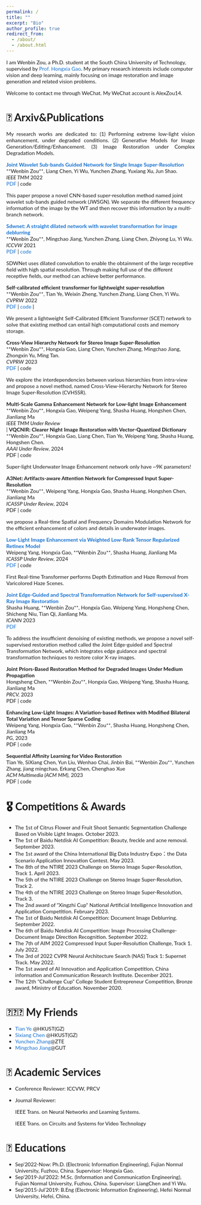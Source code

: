 ```yaml
---
permalink: /
title: ""
excerpt: "Bio"
author_profile: true
redirect_from: 
  - /about/
  - /about.html
---
```

<!-- bundle exec jekyll serve -->
I am Wenbin Zou, a Ph.D. student at the South China University of Technology, supervised by [Prof. Hongxia Gao](https://yanzhao.scut.edu.cn/open/ExpertInfo.aspx?zjbh=H81zJI-Popn6WACrL7cWMw==). My primary research interests include computer vision and deep learning, mainly focusing on image restoration and image generation and related vision problems. 

Welcome to contact me through WeChat. My WeChat account is AlexZou14. 

# 📝 Arxiv&Publications
<p style='text-align: justify;'> My research works are dedicated to: (1) Performing extreme low-light vision enhancement, under degraded conditions. (2) Generative Models for Image Generation/Editing/Enhancement. (3) Image Restoration under Complex Degradation Models.</p>

<style type="text/css">
    /* Color scheme stolen from Sergey Karayev */
    a {
    color: #1772d0;
    text-decoration:none !important;
    }
    a:focus, a:hover {
    color: #f09228;
    text-decoration:none !important;
    }
    table,td,th,tr{
    	border:none !important;
    }
    body,td,th,tr,p,a {
    font-family: 'Lato', Verdana, Helvetica, sans-serif;
    font-size: 14px
    }
    strong {
    font-family: 'Lato', Verdana, Helvetica, sans-serif;
    font-size: 14px;
    }
    heading {
    font-family: 'Lato', Verdana, Helvetica, sans-serif;
    font-size: 22px;
    }
    papertitle {
    font-family: 'Lato', Verdana, Helvetica, sans-serif;
    font-size: 14px;
    font-weight: 700
    }
    papertitle_just {
    font-family: 'Lato', Verdana, Helvetica, sans-serif;
    font-size: 14px;
    font-weight: 700;
    text-align: justify
    }
    name {
    font-family: 'Lato', Verdana, Helvetica, sans-serif;
    font-size: 32px;
    }
    .one
    {
    width: 160px;
    height: 160px;
    position: relative;
    }
    .two
    {
    width: 160px;
    height: 160px;
    position: absolute;
    transition: opacity .2s ease-in-out;
    -moz-transition: opacity .2s ease-in-out;
    -webkit-transition: opacity .2s ease-in-out;
    }
    .fade {
     transition: opacity .2s ease-in-out;
     -moz-transition: opacity .2s ease-in-out;
     -webkit-transition: opacity .2s ease-in-out;
    }
    span.highlight {
        background-color: #ffffd0;
    }
</style>
<!-- ################################  CONTENT START  ##################################################-->
<!-- <table width="100%" align="center" border="0" cellspacing="0" cellpadding="10"> -->

<tbody>





<!-- ###################################################################################################-->
<!-- Paper V ShadowDiffusion-->
<!-- <tr onmouseout="submit23_shadowdiffusion_stop()" onmouseover="submit23_shadowdiffusion_start()" > -->
<td width="20%">
<!-- <div class="one"> -->
<!-- <div class="two" id = 'submit23_shadowdiffusion_image'><img src='./files/submit23_after.png'></div>
<img src='./files/submit23_before.png'> -->
<!-- </div> -->
<script type="text/javascript">
// function submit23_shadowdiffusion_start() {
// document.getElementById('submit23_shadowdiffusion_image').style.opacity = "1";
// }
// function submit23_shadowdiffusion_stop() {
// document.getElementById('submit23_shadowdiffusion_image').style.opacity = "0";
// }
// submit23_shadowdiffusion_stop()
</script>
</td>
<td valign="top" width="80%">
  <a href="https://arxiv.org/pdf/2310.16002">
    <papertitle_just>Joint Wavelet Sub-bands Guided Network for Single Image Super-Resolution</papertitle_just>     
  </a>
  <br>
**Wenbin Zou**, Liang Chen, Yi Wu, Yunchen Zhang, Yuxiang Xu, Jun Shao.
<br>
<em>IEEE TMM</em> 2022 <br>
<a href="https://arxiv.org/pdf/2310.16002">PDF</a>
|
<a href="">code</a>
<p>This paper propose a novel CNN-based super-resolution method named joint wavelet sub-bands guided network (JWSGN). We separate the different frequency information of the image by the WT and then recover this information by a multi-branch network.</p>
</td>

<!-- Paper V ShadowDiffusion -->
<!-- ###################################################################################################-->
  




<!-- ###################################################################################################-->
<!-- Paper V ShadowDiffusion-->
<!-- <tr onmouseout="submit23_shadowdiffusion_stop()" onmouseover="submit23_shadowdiffusion_start()" > -->
<td width="20%">
<!-- <div class="one"> -->
<!-- <div class="two" id = 'submit23_shadowdiffusion_image'><img src='./files/submit23_after.png'></div>
<img src='./files/submit23_before.png'> -->
<!-- </div> -->
<script type="text/javascript">
// function submit23_shadowdiffusion_start() {
// document.getElementById('submit23_shadowdiffusion_image').style.opacity = "1";
// }
// function submit23_shadowdiffusion_stop() {
// document.getElementById('submit23_shadowdiffusion_image').style.opacity = "0";
// }
// submit23_shadowdiffusion_stop()
</script>
</td>
<td valign="top" width="80%">
  <a href="https://rese1f.github.io/MovieChat/">
    <papertitle_just>Sdwnet: A straight dilated network with wavelet transformation for image deblurring</papertitle_just>     
  </a>
  <br>
**Wenbin Zou**, Mingchao Jiang, Yunchen Zhang, Liang Chen, Zhiyong Lu, Yi Wu.
  <br>
<em>ICCVW</em> 2021 <br>
<a href="https://arxiv.org/pdf/2307.16449">PDF</a>
|
<a href="https://github.com/rese1f/MovieChat">code</a>
<p>SDWNet uses dilated convolution to enable the obtainment of the large receptive field with high spatial resolution. Through making full use of the different receptive fields, our method can achieve better performance.</p>
</td>

<!-- Paper V ShadowDiffusion -->
<!-- ###################################################################################################-->
  


<!-- ###################################################################################################-->
<!-- Paper V ShadowDiffusion-->
<!-- <tr onmouseout="submit23_shadowdiffusion_stop()" onmouseover="submit23_shadowdiffusion_start()" > -->
<td width="20%">
<!-- <div class="one"> -->
<!-- <div class="two" id = 'submit23_shadowdiffusion_image'><img src='./files/submit23_after.png'></div>
<img src='./files/submit23_before.png'> -->
<!-- </div> -->
<script type="text/javascript">
// function submit23_shadowdiffusion_start() {
// document.getElementById('submit23_shadowdiffusion_image').style.opacity = "1";
// }
// function submit23_shadowdiffusion_stop() {
// document.getElementById('submit23_shadowdiffusion_image').style.opacity = "0";
// }
// submit23_shadowdiffusion_stop()
</script>
</td>
<td valign="top" width="80%">
  <a href="">
    <papertitle_just>Self-calibrated efficient transformer for lightweight super-resolution </papertitle_just>     
  </a>
  <br>
**Wenbin Zou**, Tian Ye, Weixin Zheng, Yunchen Zhang, Liang Chen, Yi Wu.
  <br>
<em>CVPRW</em> 2022 <br>
<a href="https://openaccess.thecvf.com/content/CVPR2022W/NTIRE/papers/Zou_Self-Calibrated_Efficient_Transformer_for_Lightweight_Super-Resolution_CVPRW_2022_paper.pdf">PDF</a>
|
<a href="https://github.com/Owen718/UDR-S2Former_deraining">code</a>
|
<p> We present a lightweight Self-Calibrated Efficient Transformer (SCET) network to solve that existing method can entail high computational costs and memory storage.</p>
</td>

<!-- Paper V ShadowDiffusion -->
<!-- ###################################################################################################-->
  





<!-- ###################################################################################################-->
<!-- Paper V ShadowDiffusion-->
<!-- <tr onmouseout="submit23_shadowdiffusion_stop()" onmouseover="submit23_shadowdiffusion_start()" > -->
<td width="20%">
<!-- <div class="one"> -->
<!-- <div class="two" id = 'submit23_shadowdiffusion_image'><img src='./files/submit23_after.png'></div>
<img src='./files/submit23_before.png'> -->
<!-- </div> -->
<script type="text/javascript">
// function submit23_shadowdiffusion_start() {
// document.getElementById('submit23_shadowdiffusion_image').style.opacity = "1";
// }
// function submit23_shadowdiffusion_stop() {
// document.getElementById('submit23_shadowdiffusion_image').style.opacity = "0";
// }
// submit23_shadowdiffusion_stop()
</script>
</td>
<td valign="top" width="80%">
  <a href="">
    <papertitle_just> Cross-View Hierarchy Network for Stereo Image Super-Resolution </papertitle_just>     
  </a>
  <br>
**Wenbin Zou**, Hongxia Gao, Liang Chen, Yunchen Zhang, Mingchao Jiang, Zhongxin Yu, Ming Tan.
  <br>
<em>CVPRW</em> 2023 <br>
<a href="https://openaccess.thecvf.com/content/ICCV2023/html/Ye_Adverse_Weather_Removal_with_Codebook_Priors_ICCV_2023_paper.html">PDF</a>
|
<a href="">code</a>
<p>We explore the interdependencies between various hierarchies from intra-view and propose a novel method, named Cross-View-Hierarchy Network for Stereo Image Super-Resolution (CVHSSR).</p>
</td>

<!-- Paper V ShadowDiffusion -->
<!-- ###################################################################################################-->
  






<!-- ###################################################################################################-->
<!-- Paper V ShadowDiffusion-->
<!-- <tr onmouseout="submit23_shadowdiffusion_stop()" onmouseover="submit23_shadowdiffusion_start()" > -->
<td width="20%">
<!-- <div class="one"> -->
<!-- <div class="two" id = 'submit23_shadowdiffusion_image'><img src='./files/submit23_after.png'></div>
<img src='./files/submit23_before.png'> -->
<!-- </div> -->
<script type="text/javascript">
// function submit23_shadowdiffusion_start() {
// document.getElementById('submit23_shadowdiffusion_image').style.opacity = "1";
// }
// function submit23_shadowdiffusion_stop() {
// document.getElementById('submit23_shadowdiffusion_image').style.opacity = "0";
// }
// submit23_shadowdiffusion_stop()
</script>
</td>
<td valign="top" width="80%">
  <a href="">
    <papertitle_just>Multi-Scale Gamma Enhancement Network for Low-light Image Enhancement</papertitle_just>     
  </a>
  <br>
**Wenbin Zou**, Hongxia Gao, Weipeng Yang, Shasha Huang, Hongshen Chen, Jianliang Ma
  <br>
<em>IEEE TMM Under Review</em> <br>
<!-- <a href="https://arxiv.org/pdf/2305.09533.pdf">PDF</a> -->
|
<!-- <a href="https://github.com/Owen718/NightHazeFormer">code</a>
<p>NightHazeFormer generates non-learnable prior queries that effectively guides the model to learn abundant prior features from input nighttime hazy images.</p> -->
</td>

<!-- Paper V ShadowDiffusion -->
<!-- ###################################################################################################-->
  


<!-- ###################################################################################################-->
<!-- Paper V ShadowDiffusion-->
<!-- <tr onmouseout="submit23_shadowdiffusion_stop()" onmouseover="submit23_shadowdiffusion_start()" > -->
<td width="20%">
<!-- <div class="one"> -->
<!-- <div class="two" id = 'submit23_shadowdiffusion_image'><img src='./files/submit23_after.png'></div>
<img src='./files/submit23_before.png'> -->
<!-- </div> -->
<script type="text/javascript">
// function submit23_shadowdiffusion_start() {
// document.getElementById('submit23_shadowdiffusion_image').style.opacity = "1";
// }
// function submit23_shadowdiffusion_stop() {
// document.getElementById('submit23_shadowdiffusion_image').style.opacity = "0";
// }
// submit23_shadowdiffusion_stop()
</script>
</td>
<td valign="top" width="80%">
  <a href="">
    <papertitle_just>VQCNIR: Clearer Night Image Restoration with Vector-Quantized Dictionary</papertitle_just>     
  </a>
  <br>
**Wenbin Zou**, Hongxia Gao, Liang Chen, Tian Ye, Weipeng Yang, Shasha Huang, Hongshen Chen.
  <br>
<em>AAAI Under Review</em>, 2024 <br>
<a href="">PDF</a>
|
<a href="">code</a>
<p>Super-light Underwater Image Enhancement network only have ~9K parameters!</p>
</td>

<!-- Paper V ShadowDiffusion -->
<!-- ###################################################################################################-->
  



<!-- ###################################################################################################-->
<!-- Paper V ShadowDiffusion-->
<!-- <tr onmouseout="submit23_shadowdiffusion_stop()" onmouseover="submit23_shadowdiffusion_start()" > -->
<td width="20%">
<!-- <div class="one"> -->
<!-- <div class="two" id = 'submit23_shadowdiffusion_image'><img src='./files/submit23_after.png'></div>
<img src='./files/submit23_before.png'> -->
<!-- </div> -->
<script type="text/javascript">
// function submit23_shadowdiffusion_start() {
// document.getElementById('submit23_shadowdiffusion_image').style.opacity = "1";
// }
// function submit23_shadowdiffusion_stop() {
// document.getElementById('submit23_shadowdiffusion_image').style.opacity = "0";
// }
// submit23_shadowdiffusion_stop()
</script>
</td>
<td valign="top" width="80%">
  <a href="">
    <papertitle_just>A3Net: Artifacts-aware Attention Network for Compressed Input Super-Resolution</papertitle_just>     
  </a>
  <br>
**Wenbin Zou**, Weipeng Yang, Hongxia Gao, Shasha Huang, Hongshen Chen, Jianliang Ma
  <br>
<em>ICASSP Under Review</em>, 2024 <br>
<a href="">PDF</a>
|
<a href="">code</a>
<p>we propose a Real-time Spatial and Frequency Domains Modulation Network for the efficient enhancement of colors and details in underwater images. </p>
</td>

<!-- Paper V ShadowDiffusion -->
<!-- ###################################################################################################-->
  





<!-- ###################################################################################################-->
<!-- Paper V ShadowDiffusion-->
<!-- <tr onmouseout="submit23_shadowdiffusion_stop()" onmouseover="submit23_shadowdiffusion_start()" > -->
<td width="20%">
<!-- <div class="one"> -->
<!-- <div class="two" id = 'submit23_shadowdiffusion_image'><img src='./files/submit23_after.png'></div>
<img src='./files/submit23_before.png'> -->
<!-- </div> -->
<script type="text/javascript">
// function submit23_shadowdiffusion_start() {
// document.getElementById('submit23_shadowdiffusion_image').style.opacity = "1";
// }
// function submit23_shadowdiffusion_stop() {
// document.getElementById('submit23_shadowdiffusion_image').style.opacity = "0";
// }
// submit23_shadowdiffusion_stop()
</script>
</td>
<td valign="top" width="80%">
  <a href="https://ieeexplore.ieee.org/abstract/document/10096828">
    <papertitle_just>Low-Light Image Enhancement via Weighted Low-Rank Tensor Regularized Retinex Model</papertitle_just>     
  </a>
  <br>
Weipeng Yang, Hongxia Gao, **Wenbin Zou**, Shasha Huang, Jianliang Ma
  <br>
<em>ICASSP Under Review</em>, 2024 <br>
<a href="https://ieeexplore.ieee.org/abstract/document/10096828">PDF</a>
|
<a href="">code</a>
<p>First Real-time Transformer performs Depth Estimation and Haze Removal from Varicolored Haze Scenes.</p>
</td>

<!-- Paper V ShadowDiffusion -->
<!-- ###################################################################################################-->
  
<!-- ###################################################################################################-->
<!-- Paper IV Reflectance, AAAI'23 -->
<!-- <tr onmouseout="aaai23_reflectance_stop()" onmouseover="aaai23_reflectance_start()" > -->
<td width="20%">
<!-- <div class="one"> -->
<!-- <div class="two" id = 'aaai23_reflectance_image'><img src='./files/aaai23_after.jpg'></div>
<img src='./files/aaai23_before.jpg'> -->
<!-- </div> -->
<script type="text/javascript">
// function aaai23_reflectance_start() {
// document.getElementById('aaai23_reflectance_image').style.opacity = "1";
// }
// function aaai23_reflectance_stop() {
// document.getElementById('aaai23_reflectance_image').style.opacity = "0";
// }
// aaai23_reflectance_stop()
</script>
</td>


<!-- ###################################################################################################-->
<!-- Paper V ShadowDiffusion-->
<!-- <tr onmouseout="submit23_shadowdiffusion_stop()" onmouseover="submit23_shadowdiffusion_start()" > -->
<td width="20%">
<!-- <div class="one"> -->
<!-- <div class="two" id = 'submit23_shadowdiffusion_image'><img src='./files/submit23_after.png'></div>
<img src='./files/submit23_before.png'> -->
<!-- </div> -->
<script type="text/javascript">
// function submit23_shadowdiffusion_start() {
// document.getElementById('submit23_shadowdiffusion_image').style.opacity = "1";
// }
// function submit23_shadowdiffusion_stop() {
// document.getElementById('submit23_shadowdiffusion_image').style.opacity = "0";
// }
// submit23_shadowdiffusion_stop()
</script>
</td>
<td valign="top" width="80%">
  <a href="https://arxiv.org/abs/2306.17201">
    <papertitle_just>Joint Edge-Guided and Spectral Transformation Network for Self-supervised X-Ray Image Restoration </papertitle_just>     
  </a>
  <br>
Shasha Huang, **Wenbin Zou**, Hongxia Gao, Weipeng Yang, Hongsheng Chen, Shicheng Niu, Tian Qi, Jianliang Ma. 
  <br>
<em>ICANN</em> 2023 <br>
<a href="https://arxiv.org/abs/2306.17201">PDF</a>

<p>To address the insufficient denoising of existing methods, we propose a novel self-supervised restoration method called the Joint Edge-guided and Spectral Transformation Network, which integrates edge guidance and spectral transformation techniques to restore color X-ray images.</p>
</td>

<!-- Paper V ShadowDiffusion -->
<!-- ###################################################################################################-->
  




<!-- ###################################################################################################-->
<!-- Paper V ShadowDiffusion-->
<!-- <tr onmouseout="submit23_shadowdiffusion_stop()" onmouseover="submit23_shadowdiffusion_start()" > -->
<td width="20%">
<!-- <div class="one"> -->
<!-- <div class="two" id = 'submit23_shadowdiffusion_image'><img src='./files/submit23_after.png'></div>
<img src='./files/submit23_before.png'> -->
</td>
<td valign="top" width="80%">
  <a href="">
    <papertitle_just>Joint Priors-Based Restoration Method for Degraded Images Under Medium Propagation</papertitle_just>     
  </a>
  <br>
Hongsheng Chen, **Wenbin Zou**, Hongxia Gao, Weipeng Yang, Shasha Huang, Jianliang Ma
  <br>
<em>PRCV,</em> 2023 <br>
<a href="">PDF</a>
|
<a href="">code</a>
<p></p>
</td>

<!-- Paper V ShadowDiffusion -->
<!-- ###################################################################################################-->


<!-- ###################################################################################################-->
<!-- Paper V ShadowDiffusion-->
<!-- <tr onmouseout="submit23_shadowdiffusion_stop()" onmouseover="submit23_shadowdiffusion_start()" > -->
<td width="20%">
<!-- <div class="one"> -->
<!-- <div class="two" id = 'submit23_shadowdiffusion_image'><img src='./files/submit23_after.png'></div>
<img src='./files/submit23_before.png'> -->
</td>
<td valign="top" width="80%">
  <a href="">
    <papertitle_just>Enhancing Low-Light Images: A Variation-based Retinex with Modified Bilateral Total Variation and Tensor Sparse Coding </papertitle_just>     
  </a>
  <br>
Weipeng Yang, Hongxia Gao, **Wenbin Zou**, Shasha Huang, Hongsheng Chen, Jianliang Ma
  <br>
<em>PG,</em> 2023 <br>
<a href="">PDF</a>
|
<a href="">code</a>
<p></p>
</td>

<!-- Paper V ShadowDiffusion -->
<!-- ###################################################################################################-->
  
<!-- ###################################################################################################-->
<!-- Paper V ShadowDiffusion-->
<!-- <tr onmouseout="submit23_shadowdiffusion_stop()" onmouseover="submit23_shadowdiffusion_start()" > -->
<td width="20%">
<!-- <div class="one"> -->
<!-- <div class="two" id = 'submit23_shadowdiffusion_image'><img src='./files/submit23_after.png'></div>
<img src='./files/submit23_before.png'> -->
<!-- </div> -->
<script type="text/javascript">
// function submit23_shadowdiffusion_start() {
// document.getElementById('submit23_shadowdiffusion_image').style.opacity = "1";
// }
// function submit23_shadowdiffusion_stop() {
// document.getElementById('submit23_shadowdiffusion_image').style.opacity = "0";
// }
// submit23_shadowdiffusion_stop()
</script>
</td>
<td valign="top" width="80%">
  <a href="">
    <papertitle_just>Sequential Affinity Learning for Video Restoration</papertitle_just>     
  </a>
  <br>
Tian Ye, SiXiang Chen, Yun Liu, Wenhao Chai, Jinbin Bai, **Wenbin Zou**, Yunchen Zhang, jiang mingchao, Erkang Chen, Chenghao Xue
  <br>
<em>ACM Multimedia (ACM MM),</em> 2023 <br>
<a href="">PDF</a>
|
<a href="">code</a>
<p></p>
</td>

<!-- Paper V ShadowDiffusion -->
<!-- ###################################################################################################-->



</tbody>


# 🎖 Competitions & Awards
- The 1st of Citrus Flower and Fruit Shoot Semantic Segmentation Challenge Based on Visible Light Images. October 2023.
- The 1st of Baidu Netdisk AI Competition: Beauty, freckle and acne removal. September 2023.
- The 1st award of the China International Big Data Industry Expo：the Data Scenario Application Innovation Contest. May 2023.
- The 8th of the NTIRE 2023 Challenge on Stereo Image Super-Resolution, Track 1. April 2023.
- The 5th of the NTIRE 2023 Challenge on Stereo Image Super-Resolution, Track 2.
- The 4th of the NTIRE 2023 Challenge on Stereo Image Super-Resolution, Track 3.
- The 2nd award of "Xingzhi Cup" National Artificial Intelligence Innovation and Application Competition. February 2023.
- The 1st of Baidu Netdisk AI Competition: Document Image Deblurring. September 2022.
- The 6th of Baidu Netdisk AI Competition: Image Processing Challenge-Document Image Direction Recognition. September 2022.
- The 7th of AIM 2022 Compressed Input Super-Resolution Challenge, Track 1. July 2022.
- The 3rd of 2022 CVPR Neural Architecture Search (NAS) Track 1: Supernet Track. May 2022.
- The 1st award of AI Innovation and Application Competition, China information and Communication Research Institute. December 2021.
- The 12th "Challenge Cup" College Student Entrepreneur Competition, Bronze award, Ministry of Education. November 2020.
  
# 🧑‍🤝‍🧑 My Friends
- [Tian Ye](https://owen718.github.io/) @HKUST(GZ)
- [Sixiang Chen](https://sixiangchen.com) @HKUST(GZ)
- [Yunchen Zhang](https://scholar.google.com/citations?user=GogMKLIAAAAJ&hl=en)@ZTE 
- [Mingchao Jiang](https://scholar.google.com/citations?user=-Br9r7-SC6cC&hl=en)@GUT

# 💬 Academic Services
- Conference Reviewer: ICCVW, PRCV
- Journal Reviewer: 
  
  IEEE Trans. on Neural Networks and Learning Systems.

  IEEE Trans. on Circuits and Systems for Video Technology 


# 📖 Educations
- Sep'2022-Now: Ph.D. (Electronic Information Engineering), Fujian Normal University, Fuzhou, China. Supervisor: Hongxia Gao.
- Sep'2019-Jul'2022: M.Sc. (Information and Communication Engineering), Fujian Normal University, Fuzhou, China. Supervisor: LiangChen and Yi Wu.
- Sep’2015-Jul’2019: B.Eng (Electronic Information Engineering), Hefei Normal University, Hefei, China.



<script type="text/javascript" id="clustrmaps" src="//clustrmaps.com/map_v2.js?d=KKPhQ-LXT8mek63h4Oa8BltFlbFsTTwZkLrrWb3wFEs&cl=ffffff&w=a"></script>